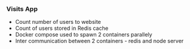 ### Visits App

- Count number of users to website
- Count of users stored in Redis cache
- Docker compose used to spawn 2 containers parallely
- Inter communication between 2 containers - redis and node server